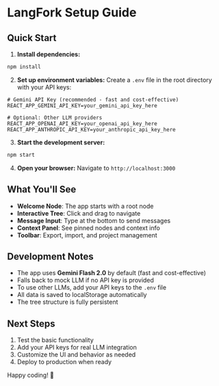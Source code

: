 # LangFork Setup Guide

## Quick Start

1. **Install dependencies:**
```bash
npm install
```

2. **Set up environment variables:**
Create a `.env` file in the root directory with your API keys:
```env
# Gemini API Key (recommended - fast and cost-effective)
REACT_APP_GEMINI_API_KEY=your_gemini_api_key_here

# Optional: Other LLM providers
REACT_APP_OPENAI_API_KEY=your_openai_api_key_here
REACT_APP_ANTHROPIC_API_KEY=your_anthropic_api_key_here
```

3. **Start the development server:**
```bash
npm start
```

4. **Open your browser:**
Navigate to `http://localhost:3000`

## What You'll See

- **Welcome Node**: The app starts with a root node
- **Interactive Tree**: Click and drag to navigate
- **Message Input**: Type at the bottom to send messages
- **Context Panel**: See pinned nodes and context info
- **Toolbar**: Export, import, and project management

## Development Notes

- The app uses **Gemini Flash 2.0** by default (fast and cost-effective)
- Falls back to mock LLM if no API key is provided
- To use other LLMs, add your API keys to the `.env` file
- All data is saved to localStorage automatically
- The tree structure is fully persistent

## Next Steps

1. Test the basic functionality
2. Add your API keys for real LLM integration
3. Customize the UI and behavior as needed
4. Deploy to production when ready

Happy coding! 🚀
